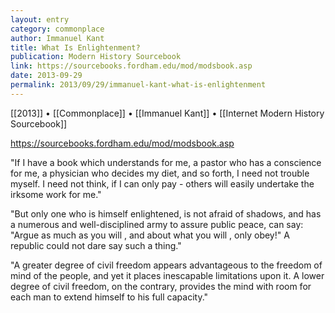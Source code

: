 ```yaml
---
layout: entry
category: commonplace
author: Immanuel Kant
title: What Is Enlightenment?
publication: Modern History Sourcebook
link: https://sourcebooks.fordham.edu/mod/modsbook.asp
date: 2013-09-29
permalink: 2013/09/29/immanuel-kant-what-is-enlightenment
---
```


[[2013]] • [[Commonplace]] • [[Immanuel Kant]] • [[Internet Modern History Sourcebook]]

https://sourcebooks.fordham.edu/mod/modsbook.asp

"If I have a book which understands for me, a pastor who has a conscience for me, a physician who decides my diet, and so forth, I need not trouble myself. I need not think, if I can only pay - others will easily undertake the irksome work for me."

"But only one who is himself enlightened, is not afraid of shadows, and has a numerous and well-disciplined army to assure public peace, can say: "Argue as much as you will , and about what you will , only obey!" A republic could not dare say such a thing."

"A greater degree of civil freedom appears advantageous to the freedom of mind of the people, and yet it places inescapable limitations upon it. A lower degree of civil freedom, on the contrary, provides the mind with room for each man to extend himself to his full capacity."